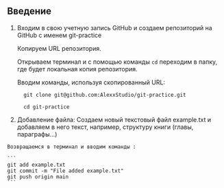## Введение

1. Входим в свою учетную запись GitHub и создаем репозиторий на GitHub с именем git-practice
   
    Копируем URL репозитория.

    Открываем терминал и с помощью команды `cd` переходим в папку, где будет локальная копия репозитория.
   
    Вводим команды, используя скопированный URL:

         git clone git@github.com:AlexxStudio/git-practice.git

         cd git-practice
2.   Добавление файла:
    Создаем новый текстовый файл  example.txt и добавляем в него текст, например, структуру книги (главы, параграфы...)

    Возвращаемся в терминал и вводим команды :

    ```
    git add example.txt
    git commit -m "File added example.txt"
    git push origin main
    ```   
